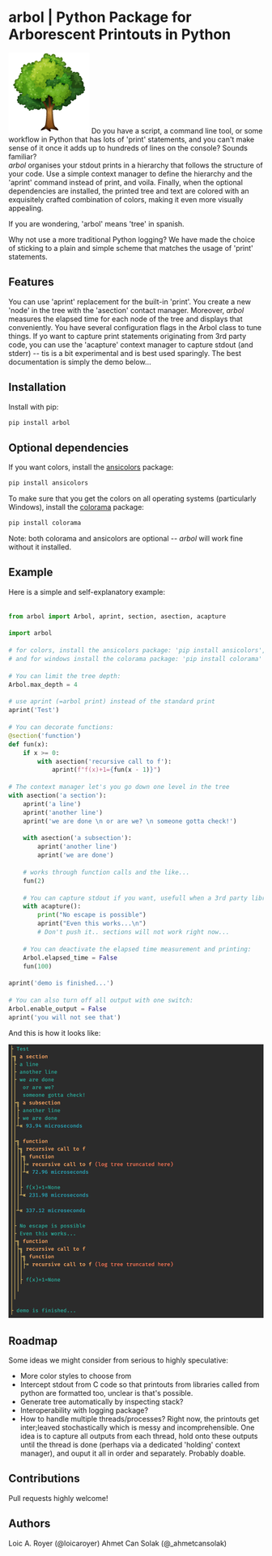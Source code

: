 # arbol | Python Package for Arborescent Printouts in Python
![s](arbol.png) 
Do you have a script, a command line tool, or some workflow in Python that has lots of 'print' statements,
and you can't make sense of it once it adds up to hundreds of lines on the console? Sounds familiar?  
_arbol_ organises your stdout prints in a hierarchy that follows the structure of your code. Use a simple 
context manager to define the hierarchy and the 'aprint' command instead of print, and voila.
Finally, when the optional dependencies are installed, the printed tree and text are colored with an 
exquisitely crafted combination of colors, making it even more visually appealing.  

If you are wondering, 'arbol' means 'tree' in spanish.  

Why not use a more traditional Python logging? We have made the choice of sticking to a plain and simple 
scheme that matches the usage of 'print' statements.

## Features

You can use 'aprint' replacement for the built-in 'print'.
You create a new 'node' in the tree with the 'asection' contact manager. Moreover, _arbol_ measures the elapsed time for each node of the tree and displays that conveniently.
You have several configuration flags in the Arbol class to tune things. If yo want to capture print statements originating from 3rd party code,
you can use the 'acapture' context manager to capture stdout (and stderr) -- tis is a bit experimental and is best used sparingly.
The best documentation is simply the demo below...  

## Installation

Install with pip:

```sh
pip install arbol
```

## Optional dependencies

If you want colors, install the [ansicolors](https://pypi.org/project/ansicolors/) package:

```sh
pip install ansicolors
```

To make sure that you get the colors on all operating systems (particularly Windows), install the [colorama](https://pypi.org/project/colorama/)
package:

```sh
pip install colorama
```

Note: both colorama and ansicolors are optional -- _arbol_ will work fine without it installed.

## Example
Here is a simple and self-explanatory example:
```python

from arbol import Arbol, aprint, section, asection, acapture

import arbol

# for colors, install the ansicolors package: 'pip install ansicolors',
# and for windows install the colorama package: 'pip install colorama'

# You can limit the tree depth:
Arbol.max_depth = 4

# use aprint (=arbol print) instead of the standard print
aprint('Test')

# You can decorate functions:
@section('function')
def fun(x):
    if x >= 0:
        with asection('recursive call to f'):
            aprint(f"f(x)+1={fun(x - 1)}")

# The context manager let's you go down one level in the tree
with asection('a section'):
    aprint('a line')
    aprint('another line')
    aprint('we are done \n or are we? \n someone gotta check!')

    with asection('a subsection'):
        aprint('another line')
        aprint('we are done')

    # works through function calls and the like...
    fun(2)

    # You can capture stdout if you want, usefull when a 3rd party library has printouts that you want to capture...
    with acapture():
        print("No escape is possible")
        aprint("Even this works...\n")
        # Don't push it.. sections will not work right now...

    # You can deactivate the elapsed time measurement and printing:
    Arbol.elapsed_time = False
    fun(100)

aprint('demo is finished...')

# You can also turn off all output with one switch:
Arbol.enable_output = False
aprint('you will not see that')


```

And this is how it looks like:

![example](example.png)

## Roadmap
Some ideas we might consider from serious to highly speculative:
- More color styles to choose from
- Intercept stdout from C code so that printouts from libraries called from python are formatted too, unclear is that's possible.
- Generate tree automatically by inspecting stack?
- Interoperability with logging package? 
- How to handle multiple threads/processes? Right now, the printouts get inter;leaved stochastically which is messy and incomprehensible. One idea is to capture all outputs from each thread, hold onto these outputs until the thread is done (perhaps via a dedicated 'holding' context manager), and ouput it all in order and separately. Probably doable. 

## Contributions

Pull requests highly welcome! 

## Authors

Loic A. Royer (@loicaroyer)
Ahmet Can Solak (@_ahmetcansolak)

